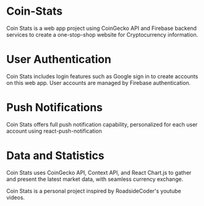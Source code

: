 # Coin-Stats
Coin Stats is a web app project using CoinGecko API and Firebase backend services to create a one-stop-shop website for Cryptocurrency information. 

# User Authentication
Coin Stats includes login features such as Google sign in to create accounts on this web app. User accounts are managed by Firebase authentication.

# Push Notifications
Coin Stats offers full push notification capability, personalized for each user account using react-push-notification

# Data and Statistics
Coin Stats uses CoinGecko API, Context API, and React Chart.js to gather and present the latest market data, with seamless currency exchange.

Coin Stats is a personal project inspired by RoadsideCoder's youtube videos.


